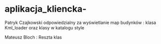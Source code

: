 # aplikacja_kliencka-

Patryk Czajkowski odpowiedzialny za wyświetlanie map budynków :
klasa Kml_loader oraz klasy w katalogu style 



Mateusz Bloch :
Reszta klas 
